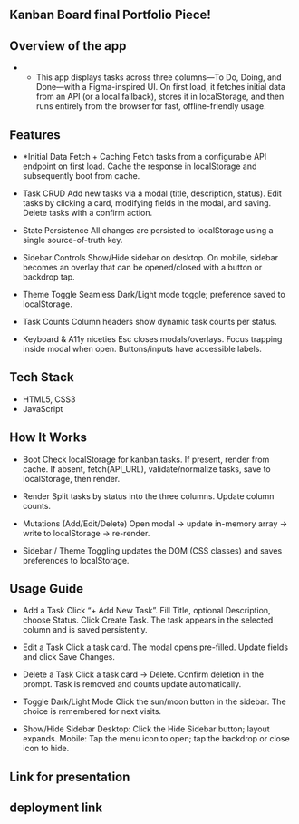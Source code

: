 
## Kanban Board final Portfolio Piece! 

## Overview of the app
 
- * This app displays tasks across three columns—To Do, Doing, and Done—with a Figma-inspired UI. On first load, it fetches initial data from an API (or a local fallback), stores it in localStorage, and then runs entirely from the browser for fast, offline-friendly usage.

## Features

- *Initial Data Fetch + Caching
Fetch tasks from a configurable API endpoint on first load.
Cache the response in localStorage and subsequently boot from cache.

- Task CRUD
Add new tasks via a modal (title, description, status).
Edit tasks by clicking a card, modifying fields in the modal, and saving.
Delete tasks with a confirm action.

- State Persistence
All changes are persisted to localStorage using a single source-of-truth key.

- Sidebar Controls
Show/Hide sidebar on desktop.
On mobile, sidebar becomes an overlay that can be opened/closed with a button or backdrop tap.

- Theme Toggle
Seamless Dark/Light mode toggle; preference saved to localStorage.

- Task Counts
Column headers show dynamic task counts per status.

- Keyboard & A11y niceties
Esc closes modals/overlays.
Focus trapping inside modal when open.
Buttons/inputs have accessible labels.

## Tech Stack
- HTML5, CSS3 
- JavaScript 

## How It Works
- Boot
Check localStorage for kanban.tasks.
If present, render from cache.
If absent, fetch(API_URL), validate/normalize tasks, save to localStorage, then render.

- Render
Split tasks by status into the three columns.
Update column counts.

- Mutations (Add/Edit/Delete)
Open modal → update in-memory array → write to localStorage → re-render.

- Sidebar / Theme
Toggling updates the DOM (CSS classes) and saves preferences to localStorage.

## Usage Guide
- Add a Task
Click “+ Add New Task”.
Fill Title, optional Description, choose Status.
Click Create Task.
The task appears in the selected column and is saved persistently.

- Edit a Task
Click a task card.
The modal opens pre-filled.
Update fields and click Save Changes.

- Delete a Task
Click a task card → Delete.
Confirm deletion in the prompt.
Task is removed and counts update automatically.

- Toggle Dark/Light Mode
Click the sun/moon button in the sidebar.
The choice is remembered for next visits.

- Show/Hide Sidebar
Desktop: Click the Hide Sidebar button; layout expands.
Mobile: Tap the menu icon to open; tap the backdrop or close icon to hide.

## Link for presentation


## deployment link
